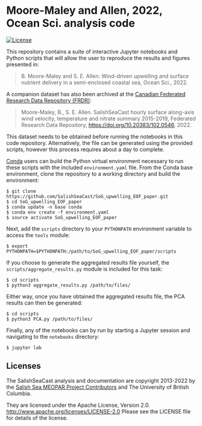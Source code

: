 # Moore-Maley and Allen, 2022, Ocean Sci. analysis code

[![License](https://img.shields.io/badge/License-Apache_2.0-blue.svg)](https://opensource.org/licenses/Apache-2.0)

This repository contains a suite of interactive Jupyter notebooks and Python scripts that will allow the user to reproduce the results and figures presented in:

>B. Moore-Maley and S. E. Allen: Wind-driven upwelling and surface nutrient delivery in a semi-enclosed coastal sea, Ocean Sci., 2022.

A companion dataset has also been archived at the [Canadian Federated Research Data Repository (FRDR)](https://www.frdr-dfdr.ca/repo/):

>Moore-Maley, B., S. E. Allen. SalishSeaCast hourly surface along-axis wind velocity, temperature and nitrate summary 2015-2019, Federated Research Data Repository, https://doi.org/10.20383/102.0546, 2022.

This dataset needs to be obtained before running the notebooks in this code repository. Alternatively, the file can be generated using the provided scripts, however this process requires about a day to complete.

[Conda](https://docs.conda.io/en/latest/miniconda.html) users can build the Python virtual environment necessary to run these scripts with the included `environment.yaml` file. From the Conda base environment, clone the repository to a working directory and build the environment:

```
$ git clone https://github.com/SalishSeaCast/SoG_upwelling_EOF_paper.git
$ cd SoG_upwelling_EOF_paper
$ conda update -n base conda
$ conda env create -f environment.yaml
$ source activate SoG_upwelling_EOF_paper
```

Next, add the `scripts` directory to your `PYTHONPATH` environment variable to access the `tools` module:

```
$ export PYTHONPATH=$PYTHONPATH:/path/to/SoG_upwelling_EOF_paper/scripts
```

If you choose to generate the aggregated results file yourself, the `scripts/aggregate_results.py` module is included for this task:

```
$ cd scripts
$ python3 aggregate_results.py /path/to/files/
```

Either way, once you have obtained the aggregated results file, the PCA results can then be generated:

```
$ cd scripts
$ python3 PCA.py /path/to/files/
```

Finally, any of the notebooks can by run by starting a Jupyter session and navigating to the `notebooks` directory:

```
$ jupyter lab
```

## Licenses

The SalishSeaCast analysis and documentation are copyright 2013-2022 by the [Salish Sea MEOPAR Project Contributors](https://github.com/SalishSeaCast/docs/blob/master/CONTRIBUTORS.rst) and The University of British Columbia.

They are licensed under the Apache License, Version 2.0.
http://www.apache.org/licenses/LICENSE-2.0
Please see the LICENSE file for details of the license.